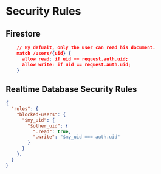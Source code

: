 # Security Rules



## Firestore

```json
    // By defualt, only the user can read his document.
    match /users/{uid} {
      allow read: if uid == request.auth.uid;
      allow write: if uid == request.auth.uid;
    }
```


## Realtime Database Security Rules

```json
{
  "rules": {
    "blocked-users": {
      "$my_uid": {
        "$other_uid": {
          ".read": true,
          ".write": "$my_uid === auth.uid"
        }
      }
    },
  }
}
```
